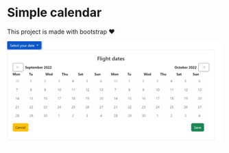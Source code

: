 # Simple calendar

This project is made with bootstrap ❤


![simple calendar](https://raw.githubusercontent.com/UpperErik/simple-calendar/master/simple%20calendar/simple%20calendar.jpg)
